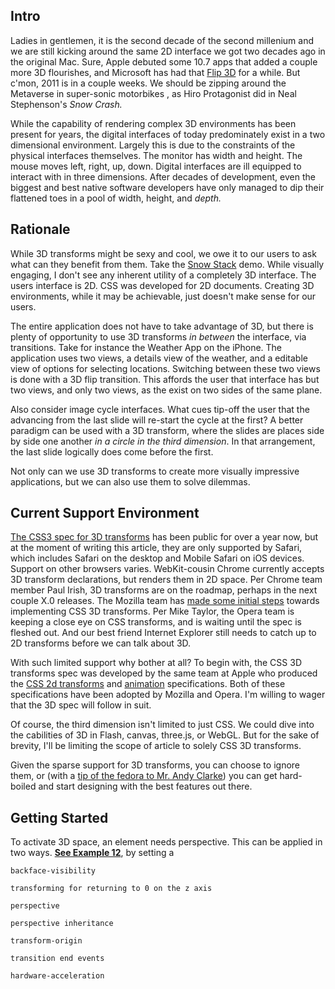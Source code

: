 ## Intro

Ladies in gentlemen, it is the second decade of the second millenium and we are still kicking around the same 2D interface we got two decades ago in the original Mac. Sure, Apple debuted some 10.7 apps that added a couple more 3D flourishes, and Microsoft has had that [Flip 3D](http://windows.microsoft.com/en-US/windows-vista/Using-Windows-Flip-3D) for a while. But c'mon, 2011 is in a couple weeks. We should be zipping around the Metaverse in super-sonic motorbikes , as Hiro Protagonist did in Neal Stephenson's _Snow Crash._ 

While the capability of rendering complex 3D environments has been present for years, the digital interfaces of today predominately exist in a two dimensional environment. Largely this is due to the constraints of the physical interfaces themselves. The monitor has width and height. The mouse moves left, right, up, down. Digital interfaces are ill equipped to interact with in three dimensions. After decades of development, even the biggest and best native software developers have only managed to dip their flattened toes in a pool of width, height, and _depth._  

## Rationale

While 3D transforms might be sexy and cool, we owe it to our users to ask what can they benefit from them. Take the [Snow Stack](http://www.satine.org/archives/2009/07/11/snow-stack-is-here/) demo. While visually engaging, I don't see any inherent utility of a completely 3D interface. The users interface is 2D. CSS was developed for 2D documents. Creating 3D environments, while it may be achievable, just doesn't make sense for our users.

The entire application does not have to take advantage of 3D, but there is plenty of opportunity to use 3D transforms _in between_ the interface, via transitions. Take for instance the Weather App on the iPhone. The application uses two views, a details view of the weather, and a editable view of options for selecting locations. Switching between these two views is done with a 3D flip transition. This affords the user that interface has but two views, and only two views, as the exist on two sides of the same plane.

Also consider image cycle interfaces. What cues tip-off the user that the advancing from the last slide will re-start the cycle at the first? A better paradigm can be used with a 3D transform, where the slides are places side by side one another _in a circle in the third dimension_. In that arrangement, the last slide logically does come before the first.

Not only can we use 3D transforms to create more visually impressive applications, but we can also use them to solve dilemmas. 

## Current Support Environment

[The CSS3 spec for 3D transforms](http://www.w3.org/TR/css3-3d-transforms/) has been public for over a year now, but at the moment of writing this article, they are only supported by Safari, which includes Safari on the desktop and Mobile Safari on iOS devices. Support on other browsers varies. WebKit-cousin Chrome  currently accepts 3D transform declarations, but renders them in 2D space. Per Chrome team member Paul Irish, 3D transforms are on the roadmap, perhaps in the next couple X.0 releases. The Mozilla team has [made some initial steps](https://bugzilla.mozilla.org/show_bug.cgi?id=505115) towards implementing CSS 3D transforms. Per Mike Taylor, the Opera team is keeping a close eye on CSS transforms, and is waiting until the spec is fleshed out. And our best friend Internet Explorer still needs to catch up to 2D transforms before we can talk about 3D.

With such limited support why bother at all? To begin with, the CSS 3D transforms spec was developed by the same team at Apple who produced the [CSS 2d transforms](http://www.w3.org/TR/css3-2d-transforms/) and [animation](http://www.w3.org/TR/css3-animations/) specifications.  Both of these specifications have been adopted by Mozilla and Opera. I'm willing to wager that the 3D spec will follow in suit.

Of course, the third dimension isn't limited to just CSS. We could dive into the cabilities of 3D in Flash, canvas, three.js, or WebGL. But for the sake of brevity, I'll be limiting the scope of article to solely CSS 3D transforms.

Given the sparse support for 3D transforms, you can choose to ignore them, or (with a [tip of the fedora to Mr. Andy Clarke](http://hardboiledwebdesign.com/)) you can get hard-boiled and start designing with the best features out there.

## Getting Started

To activate 3D space, an element needs perspective. This can be applied in two ways. [**See Example 12**](12-perspective.html), by setting a 


`backface-visibility`

`transforming for returning to 0 on the z axis`

`perspective`

`perspective inheritance`

`transform-origin`

`transition end events`

`hardware-acceleration` 





